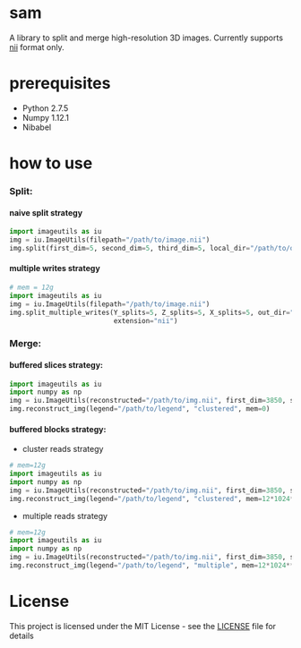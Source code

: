 # sam
A library to split and merge high-resolution 3D images.
Currently supports [nii](https://nifti.nimh.nih.gov) format only.

# prerequisites
- Python 2.7.5
- Numpy 1.12.1
- Nibabel


# how to use
### Split:
#### naive split strategy
```python
import imageutils as iu
img = iu.ImageUtils(filepath="/path/to/image.nii")
img.split(first_dim=5, second_dim=5, third_dim=5, local_dir="/path/to/output_dir", filename_prefix="bigbrain")
```


#### multiple writes strategy

```python
# mem = 12g
import imageutils as iu
img = iu.ImageUtils(filepath="/path/to/image.nii")
img.split_multiple_writes(Y_splits=5, Z_splits=5, X_splits=5, out_dir="/path/to/output_dir", mem=12*1024**3, filename_prefix="bigbrain",
                          extension="nii")
```

### Merge:

#### buffered slices strategy:

```python
import imageutils as iu
import numpy as np
img = iu.ImageUtils(reconstructed="/path/to/img.nii", first_dim=3850, second_dim=3025, third_dim=3500, dtype=np.uint16)
img.reconstruct_img(legend="/path/to/legend", "clustered", mem=0)
```


#### buffered blocks strategy:

- cluster reads strategy
```python
# mem=12g
import imageutils as iu
import numpy as np
img = iu.ImageUtils(reconstructed="/path/to/img.nii", first_dim=3850, second_dim=3025, third_dim=3500, dtype=np.uint16)
img.reconstruct_img(legend="/path/to/legend", "clustered", mem=12*1024**3)
```

- multiple reads strategy
```python
# mem=12g
import imageutils as iu
import numpy as np
img = iu.ImageUtils(reconstructed="/path/to/img.nii", first_dim=3850, second_dim=3025, third_dim=3500, dtype=np.uint16)
img.reconstruct_img(legend="/path/to/legend", "multiple", mem=12*1024**3)
```


# License


This project is licensed under the MIT License - see the [LICENSE](LICENSE) file for details

